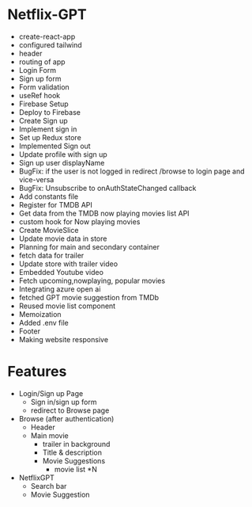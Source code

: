 # Netflix-GPT
- create-react-app
- configured tailwind
- header
- routing of app
- Login Form
- Sign up form
- Form validation
- useRef hook
- Firebase Setup
- Deploy to Firebase
- Create Sign up
- Implement sign in
- Set up Redux store
- Implemented Sign out
- Update profile with sign up
- Sign up user displayName
- BugFix: if the user is not logged in redirect /browse to login page and vice-versa
- BugFix: Unsubscribe to onAuthStateChanged callback
- Add constants file
- Register for TMDB API
- Get data from the TMDB now playing movies list API
- custom hook for Now playing movies
- Create MovieSlice
- Update movie data in store
- Planning for main and secondary container
- fetch data for trailer
- Update store with trailer video
- Embedded Youtube video
- Fetch upcoming,nowplaying, popular movies
- Integrating azure open ai
- fetched GPT movie suggestion from TMDb
- Reused movie list component 
- Memoization
- Added .env file 
- Footer
- Making website responsive 


# Features
- Login/Sign up Page
    - Sign in/sign up form
    - redirect to Browse page
- Browse (after authentication)
    - Header
    - Main movie
        - trailer in background
        - Title & description
        - Movie Suggestions
            - movie list *N
- NetflixGPT
    - Search bar
    - Movie Suggestion

